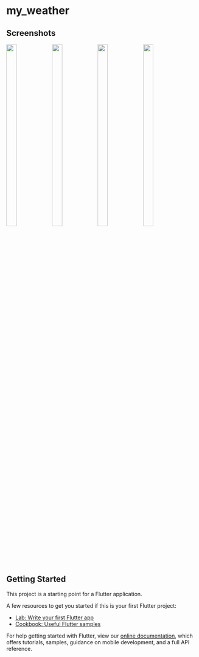 # my_weather

## Screenshots
<p float="center">
<img src="https://user-images.githubusercontent.com/96433134/182398586-57f44448-699c-4356-9ce4-632ab8efa51c.jpg" width=23% height=35%>
<img src="https://user-images.githubusercontent.com/96433134/182398603-760e334c-e732-459a-ad42-6384fa4b70a1.jpg" width=23% height=35%>
<img src="https://user-images.githubusercontent.com/96433134/182398612-d03df568-c95c-410c-af2c-6999e92b69f7.jpg" width=23% height=35%>
<img src="https://user-images.githubusercontent.com/96433134/182398565-21e10c3c-ff85-42ca-bbaf-ffe32165fb6a.jpg" width=23% height=35%>



    
</p>

## Getting Started

This project is a starting point for a Flutter application.

A few resources to get you started if this is your first Flutter project:

- [Lab: Write your first Flutter app](https://flutter.dev/docs/get-started/codelab)
- [Cookbook: Useful Flutter samples](https://flutter.dev/docs/cookbook)

For help getting started with Flutter, view our
[online documentation](https://flutter.dev/docs), which offers tutorials,
samples, guidance on mobile development, and a full API reference.
